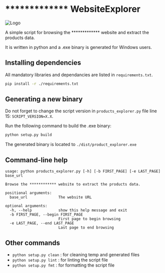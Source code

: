 # ************* WebsiteExplorer
![Logo](app.ico)

A simple script for browsing the ************* website and extract the products data.

It is written in python and a .exe binary is generated for Windows users.

## Installing dependencies
All mandatory libraries and dependancies are listed in `requirements.txt`.
```bash
pip install -r ./requirements.txt
```

## Generating a new binary
Do not forget to change the script version in `products_explorer.py` file line 15: `SCRIPT_VERSION=X.X`.

Run the following command to build the .exe binary:
```bash
python setup.py build
```
The generated binary is located to `./dist/product_explorer.exe`

## Command-line help
```
usage: python products_explorer.py [-h] [-b FIRST_PAGE] [-e LAST_PAGE] base_url

Browse the ************ website to extract the products data.

positional arguments:
  base_url              The website URL

optional arguments:
  -h, --help            show this help message and exit
  -b FIRST_PAGE, --begin FIRST_PAGE
                        First page to begin browsing
  -e LAST_PAGE, --end LAST_PAGE
                        Last page to end browsing
```

## Other commands
* `python setup.py clean` : for cleaning temp and generated files
* `python setup.py lint` : for linting the script file
* `python setup.py fmt` : for formatting the script file
